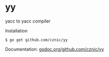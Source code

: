 # yy

yacc to yacc compiler


Installation

    $ go get github.com/cznic/yy

Documentation: [godoc.org/github.com/cznic/yy](http://godoc.org/github.com/cznic/yy)
